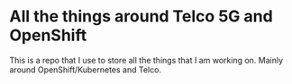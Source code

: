 # All the things around Telco 5G and OpenShift

This is a repo that I use to store all the things that I am working on. Mainly around OpenShift/Kubernetes and Telco.
